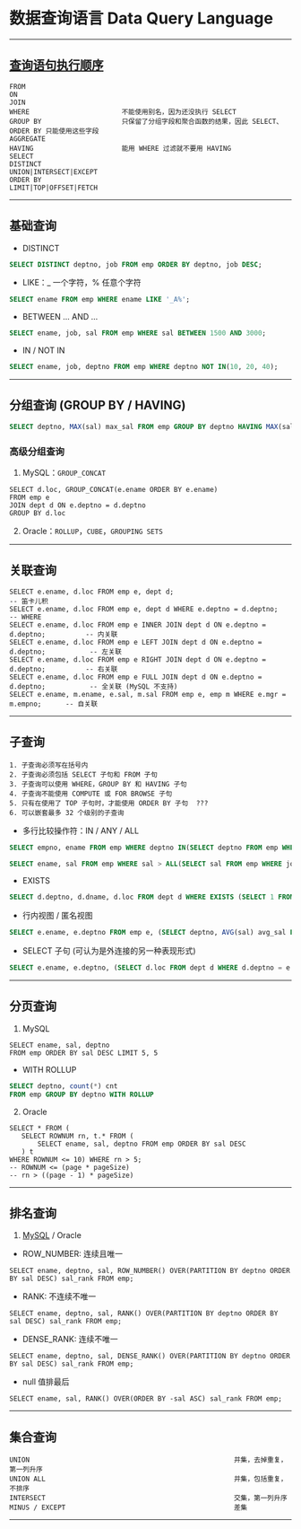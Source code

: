 # 数据查询语言 Data Query Language

---
## [查询语句执行顺序](https://www.cnblogs.com/wyq178/p/11576065.html)
```
FROM
ON
JOIN
WHERE                       不能使用别名，因为还没执行 SELECT
GROUP BY                    只保留了分组字段和聚合函数的结果，因此 SELECT、ORDER BY 只能使用这些字段 
AGGREGATE
HAVING                      能用 WHERE 过滤就不要用 HAVING
SELECT
DISTINCT
UNION|INTERSECT|EXCEPT
ORDER BY
LIMIT|TOP|OFFSET|FETCH
```
---
## 基础查询
- DISTINCT
```sql
SELECT DISTINCT deptno, job FROM emp ORDER BY deptno, job DESC;
```
- LIKE：_ 一个字符，% 任意个字符
```sql
SELECT ename FROM emp WHERE ename LIKE '_A%';
```
- BETWEEN ... AND ...
```sql
SELECT ename, job, sal FROM emp WHERE sal BETWEEN 1500 AND 3000;
```
- IN / NOT IN
```sql
SELECT ename, job, deptno FROM emp WHERE deptno NOT IN(10, 20, 40);
```
---
## 分组查询 (GROUP BY / HAVING)
```sql
SELECT deptno, MAX(sal) max_sal FROM emp GROUP BY deptno HAVING MAX(sal) > 2000;
```
### 高级分组查询
1. MySQL：`GROUP_CONCAT`
```mysql
SELECT d.loc, GROUP_CONCAT(e.ename ORDER BY e.ename)
FROM emp e
JOIN dept d ON e.deptno = d.deptno
GROUP BY d.loc
```
2. Oracle：`ROLLUP`，`CUBE`，`GROUPING SETS`
---
## 关联查询
```oracle
SELECT e.ename, d.loc FROM emp e, dept d;                                           -- 笛卡儿积
SELECT e.ename, d.loc FROM emp e, dept d WHERE e.deptno = d.deptno;                 -- WHERE
SELECT e.ename, d.loc FROM emp e INNER JOIN dept d ON e.deptno = d.deptno;          -- 内关联
SELECT e.ename, d.loc FROM emp e LEFT JOIN dept d ON e.deptno = d.deptno;           -- 左关联
SELECT e.ename, d.loc FROM emp e RIGHT JOIN dept d ON e.deptno = d.deptno;          -- 右关联
SELECT e.ename, d.loc FROM emp e FULL JOIN dept d ON e.deptno = d.deptno;           -- 全关联 (MySQL 不支持)
SELECT e.ename, m.ename, e.sal, m.sal FROM emp e, emp m WHERE e.mgr = m.empno;      -- 自关联
```
---
## 子查询
```
1. 子查询必须写在括号内
2. 子查询必须包括 SELECT 子句和 FROM 子句
3. 子查询可以使用 WHERE，GROUP BY 和 HAVING 子句
4. 子查询不能使用 COMPUTE 或 FOR BROWSE 子句
5. 只有在使用了 TOP 子句时，才能使用 ORDER BY 子句  ???
6. 可以嵌套最多 32 个级别的子查询
```
- 多行比较操作符：IN / ANY / ALL
```sql
SELECT empno, ename FROM emp WHERE deptno IN(SELECT deptno FROM emp WHERE job = 'SALESMAN');

SELECT ename, sal FROM emp WHERE sal > ALL(SELECT sal FROM emp WHERE job = 'CLERK');
```
- EXISTS
```sql
SELECT d.deptno, d.dname, d.loc FROM dept d WHERE EXISTS (SELECT 1 FROM emp e WHERE e.deptno = d.deptno);
```
- 行内视图 / 匿名视图
```sql
SELECT e.ename, e.deptno FROM emp e, (SELECT deptno, AVG(sal) avg_sal FROM emp GROUP BY deptno) t WHERE e.deptno = t.deptno AND sal > t.avg_sal;
```
- SELECT 子句 (可认为是外连接的另一种表现形式)
```sql
SELECT e.ename, e.deptno, (SELECT d.loc FROM dept d WHERE d.deptno = e.deptno) deptno FROM emp e;
```
---
## 分页查询 
1. MySQL
```mysql
SELECT ename, sal, deptno 
FROM emp ORDER BY sal DESC LIMIT 5, 5
```
- WITH ROLLUP
```sql
SELECT deptno, count(*) cnt
FROM emp GROUP BY deptno WITH ROLLUP
```
2. Oracle
```oracle
SELECT * FROM (
   SELECT ROWNUM rn, t.* FROM (
       SELECT ename, sal, deptno FROM emp ORDER BY sal DESC
   ) t
WHERE ROWNUM <= 10) WHERE rn > 5;
-- ROWNUM <= (page * pageSize)
-- rn > ((page - 1) * pageSize)
```
---
## 排名查询
1. [MySQL](https://www.jb51.net/article/194925.htm) / Oracle
- ROW_NUMBER: 连续且唯一
```mysql
SELECT ename, deptno, sal, ROW_NUMBER() OVER(PARTITION BY deptno ORDER BY sal DESC) sal_rank FROM emp;
```
- RANK: 不连续不唯一
```mysql
SELECT ename, deptno, sal, RANK() OVER(PARTITION BY deptno ORDER BY sal DESC) sal_rank FROM emp;
```
- DENSE_RANK: 连续不唯一
```mysql
SELECT ename, deptno, sal, DENSE_RANK() OVER(PARTITION BY deptno ORDER BY sal DESC) sal_rank FROM emp;
```
- null 值排最后
```mysql
SELECT ename, sal, RANK() OVER(ORDER BY -sal ASC) sal_rank FROM emp;
```
---
## 集合查询
```
UNION                                                   并集，去掉重复，第一列升序 
UNION ALL                                               并集，包括重复，不排序
INTERSECT                                               交集，第一列升序
MINUS / EXCEPT                                          差集
```
---
